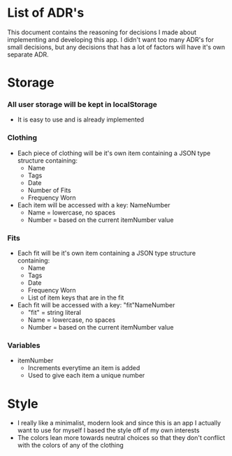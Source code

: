 # List of ADR's
This document contains the reasoning for decisions I made about implementing and developing this app. I didn't want too many ADR's for
small decisions, but any decisions that has a lot of factors will have it's own separate ADR.

# Storage
### All user storage will be kept in localStorage
- It is easy to use and is already implemented

### Clothing
- Each piece of clothing will be it's own item containing a JSON type structure containing:
  - Name
  - Tags
  - Date
  - Number of Fits
  - Frequency Worn
- Each item will be accessed with a key: NameNumber
  - Name = lowercase, no spaces
  - Number = based on the current itemNumber value

### Fits
- Each fit will be it's own item containing a JSON type structure containing:
  - Name
  - Tags
  - Date
  - Frequency Worn
  - List of item keys that are in the fit
- Each fit will be accessed with a key: "fit"NameNumber
  - "fit" = string literal
  - Name = lowercase, no spaces
  - Number = based on the current itemNumber value 

### Variables
- itemNumber
  - Increments everytime an item is added
  - Used to give each item a unique number

# Style
- I really like a minimalist, modern look and since this is an app I actually want to use for myself
I based the style off of my own interests
- The colors lean more towards neutral choices so that they don't conflict with the colors of any of the clothing